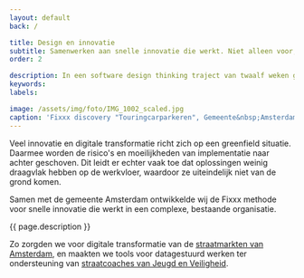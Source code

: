 ```yaml
---
layout: default
back: /

title: Design en innovatie
subtitle: Samenwerken aan snelle innovatie die werkt. Niet alleen voor, maar vooral ook met uitvoerenden.
order: 2

description: In een software design thinking traject van twaalf weken gaat een innovatieteam van Tiltshift samen met uitvoerende ambtenaren aan de slag om een tastbaar probleem op te lossen. Daarbij worden organisatie, processen én software onder de loep genomen en op elkaar afgestemd.
keywords: 
labels: 

image: /assets/img/foto/IMG_1002_scaled.jpg
caption: 'Fixxx discovery "Touringcarparkeren", Gemeente&nbsp;Amsterdam'
---
```

Veel innovatie en digitale transformatie richt zich op een greenfield situatie. Daarmee worden de risico's en moeilijkheden van implementatie naar achter geschoven. Dit leidt er echter vaak toe dat oplossingen weinig draagvlak hebben op de werkvloer, waardoor ze uiteindelijk niet van de grond komen.

Samen met de gemeente Amsterdam ontwikkelde wij de Fixxx methode voor snelle innovatie die werkt in een complexe, bestaande organisatie.

{{ page.description }}

Zo zorgden we voor digitale transformatie van de [straatmarkten van Amsterdam](/projecten/digitaal-indelen-straatmarkten/), en maakten we tools voor datagestuurd werken ter ondersteuning van [straatcoaches van Jeugd en Veiligheid](/projecten/ondersteuning-straatcoaches/).
